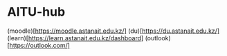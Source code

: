 # AITU-hub

(moodle)[https://moodle.astanait.edu.kz/]
(du)[https://du.astanait.edu.kz/]
(learn)[https://learn.astanait.edu.kz/dashboard]
(outlook)[https://outlook.com/]

